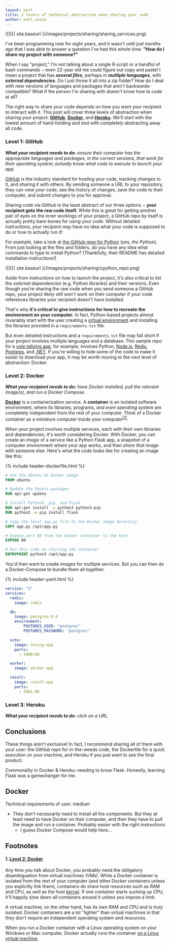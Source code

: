 ```yaml
---
layout: post
title: 3 levels of technical abstraction when sharing your code
author: matt_sosna
---
```


![]({{ site.baseurl }}/images/projects/sharing/sharing_services.png)

I've been programming now for eight years, and it wasn't until *just months ago* that I was able to answer a question I've had this whole time: **"How do I share my project with someone?"**

When I say "project," I'm not talking about a single R script or a handful of bash commands $-$ even 22-year old me could figure out copy and paste! I mean a project that has _**several files**_, perhaps in _**multiple languages**_, with _**external dependencies**_. Do I just throw it all into a zip folder? How do I deal with new versions of languages and packages that aren't backwards-compatible? What if the person I'm sharing with doesn't know how to code at all?

The right way to share your code depends on how you want your recipient to interact with it. This post will cover three levels of abstraction when sharing your project: [**GitHub**](https://guides.github.com/introduction/flow/), [**Docker**](https://docs.docker.com/get-started/overview/), and [**Heroku**](https://www.heroku.com/what). We'll start with the lowest amount of hand-holding and end with completely abstracting away all code.

### Level 1: GitHub
_**What your recipient needs to do:** ensure their computer has the appropriate languages and packages, in the correct versions, that work for their operating system; actually know what code to execute to launch your app._

[GitHub](https://guides.github.com/activities/hello-world/) is the industry standard for hosting your code, tracking changes to it, and sharing it with others. By sending someone a URL to your repository, they can view your code, see the history of changes, save the code to their computer, and submit changes to you for approval.

Sharing code via GitHub is the least abstract of our three options $-$ **your recipient gets the raw code itself.** While this is great for getting another pair of eyes on the inner workings of your project, a GitHub repo by itself is actually pretty bare-bones for *using* your code. Without detailed instructions, your recipient may have no idea what your code is supposed to do or how to actually run it!

For example, take a look at [the GitHub repo for Python](https://github.com/python/cpython) (yes, *the* Python). From just looking at the files and folders, do you have any idea what commands to type to install Python? (Thankfully, their README has detailed installation instructions!)

![]({{ site.baseurl }}/images/projects/sharing/cpython_repo.png)

Aside from instructions on how to launch the project, it's also critical to list the *external dependencies* (e.g. Python libraries) and their versions. Even though you're sharing the raw code when you send someone a GitHub repo, your project *likely still won't work* on their computer if your code references libraries your recipient doesn't have installed.

That's why **it's critical to give instructions for how to recreate the environment on your computer.** In fact, Python-based projects almost invariably start with the user creating a [virtual environment](https://realpython.com/python-virtual-environments-a-primer/) and installing the libraries provided in a `requirements.txt` file.

But even detailed instructions and a `requirements.txt` file may fall short if your project involves multiple languages and a database. This sample repo for a [vote tallying app](https://github.com/dockersamples/example-voting-app), for example, involves Python, [Node.js](https://nodejs.org/en/about/), [Redis](https://aws.amazon.com/redis/), [Postgres](https://www.postgresql.org/), and [.NET](https://dotnet.microsoft.com/learn/dotnet/what-is-dotnet). If you're willing to hide some of the code to make it easier to download your app, it may be worth moving to the next level of abstraction: Docker.

### Level 2: Docker
_**What your recipient needs to do:** have Docker installed, pull the relevant image(s), and run a Docker Compose._

[**Docker**](https://docs.docker.com/get-started/overview/) is a containerization service. A **container** is an isolated software environment, where its libraries, programs, *and even operating system* are completely independent from the rest of your computer. Think of a Docker container as a miniature computer inside your computer<sup>[[1]](#1-level-2-docker)</sup>.

When your project involves multiple services, each with their own libraries and dependencies, it's worth considering Docker. With Docker, you can create an *image* of a service like a Python Flask app, a snapshot of a computer environment where your app works, and then *share that image* with someone else. Here's what the code looks like for creating an image like this:

{% include header-dockerfile.html %}
```dockerfile
# Use the Ubuntu OS Docker image
FROM ubuntu

# Update the Ubuntu packages
RUN apt-get update

# Install Python3, pip, and Flask
RUN apt-get install -y python3 python3-pip
RUN python3 -m pip install flask

# Copy the local app.py file to the Docker image directory
COPY app.py /opt/app.py

# Expose port 80 from the Docker container to the host
EXPOSE 80

# Run this code on starting the container
ENTRYPOINT python3 /opt/app.py
```

You'd then want to create images for multiple services. But you can then do a Docker-Compose to bundle them all together.

{% include header-yaml.html %}
```yaml
version: "3"
services:
  redis:
    image: redis

  db:
    image: postgres:9.4
    environment:
    	POSTGRES_USER: "postgres"
    	POSTGRES_PASSWORD: "postgres"

  vote:
    image: voting-app
    ports:
      - 5000:80

  worker:
    image: worker-app

  result:
    image: result-app
    ports:
      - 5001:80
```





### Level 3: Heroku
_**What your recipient needs to do:** click on a URL._





## Conclusions
These things aren't exclusive! In fact, I recommend sharing all of them with your user: the GitHub repo for in-the-weeds code, the Dockerfile for a quick execution on your machine, and Heroku if you just want to see the final product.


Commonality in Docker & Heroku: needing to know Flask. Honestly, learning Flask was a gamechanger for me.


## Docker
Technical requirements of user: medium
* They don't necessarily need to install all the components. But they at least need to have Docker on their computer, and then they have to pull the image and run a container. Probably easier with the right instructions
  - I guess Docker Compose would help here...

## Footnotes
#### 1. [Level 2: Docker](#level-2-docker)
Any time you talk about Docker, you probably need the obligatory disambiguation from virtual machines (VMs). While a Docker container is isolated from the rest of your computer (and other Docker containers unless you explicitly link them), containers *do* share host resources such as RAM and CPU, as well as the host [kernel](https://en.wikipedia.org/wiki/Kernel_(operating_system)). If one container starts sucking up CPU, it'll happily slow down all containers around it unless you impose a limit.

A virtual machine, on the other hand, has its own RAM and CPU and is *truly* isolated. Docker containers are a lot "lighter" than virtual machines in that they don't require an independent operating system and resources.

When you run a Docker container with a Linux operating system on your Windows or Mac computer, Docker actually runs the container [on a Linux virtual machine](https://www.docker.com/blog/docker-for-mac-windows-beta/).
